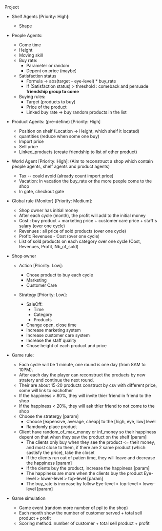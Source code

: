 Project
- Shelf Agents [Priority: High]:
	- Shape
- People Agents:
	- Come time
	- Height
	- Moving skill
	- Buy rate:
    	- Parameter or random
    	- Depent on price (maybe)
	- Satisfaction status
		- Formula -> abs(target - eye-level) * buy_rate
		- If (Satisfaction status) > threshold : comeback and persuade **friendship group to come**
	- Buying rules:
		- Target (products to buy)
		- Price of the product
		- Linked buy rate -> buy random products in the list
	
- Product Agents: (pre-define) [Priority: High]
	- Position on shelf (Location -> Height, which shelf it located) 
	- quantities (reduce when some one buy)
	- Import price
	- Sell price
	- Linked_products (create friendship to list of other product)

- World Agent [Priority: High]: (Aim to reconstruct a shop which contain people agents, shelf agents and product agents)
	- Tax -- could avoid (already count import price)
	- Vacation: In vacation the buy_rate or the more people come to the shop
	- In gate, checkout gate
- Global rule (Monitor) [Priority: Medium]:
	- Shop owner has initial money
	- After each cycle (month), the profit will add to the initial money
	- Cost : buy product + marketing price + customer care price + staff's salary (over one cycle)
	- Revenues : all price of sold products (over one cycle)
	- Profit: Revenues - Cost (over one cycle)
	- List of sold products on each category over one cycle (Cost, Revenues, Profit, Nb_of_sold)
- Shop owner
	- Action [Priority: Low]:
		- Chose product to buy each cycle
		- Marketing
		- Customer Care

	- Strategy [Priority: Low]:
		- SaleOff:
			- Time
			- Category
			- Products
		- Change open, close time
		- Increase marketing system
		- Increase customer care system
		- Increase the staff quality
		- Chose height of each product and price
- Game rule:
    - Each cycle will be 1 minute, one round is one day (from 8AM to 10PM).
    - After each day the player can reconstruct the products by new stratery and continue the next round.
    - Their are about 15-20 products construct by csv with different price, some will link to eachother
	- If the happiness > 80%, they will invite thier friend in friend to the shop
	- If the happiness < 20%, they will ask thier friend to not come to the shop
	- Choose the stratergy [param]
    	- Choose [expensive, average, cheap] to the [high, eye, low] level
    	- Ramdomly place product
	- Client have random_of_max_money or inf_money so their happiness depent on that when they saw the product on the shelf [param]
    	- The clients only buy when they see the product <= their money, and most close to them, if there are 2 same product (which sastisfy the price), take the closet
    	- If the clients run out of patien time, they will leave and decrease the happiness [param]
    	- If the cients buy the product, increase the happiness [param]
    	- The happiness are more when the clients buy the product Eye-level > lower-level > top-level [param]
    	- The buy_rate is increase by follow Eye-level > top-level > lower-level [param]
- Game simulation
	- Game event (random more number of ppl to the shop)
	- Each month show the number of customer served + total sell product + profit
	- Scoring method: number of customer + total sell product + profit
